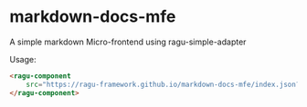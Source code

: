 # markdown-docs-mfe
A simple markdown Micro-frontend using ragu-simple-adapter

Usage:

```html
<ragu-component 
    src="https://ragu-framework.github.io/markdown-docs-mfe/index.json?url=ragu-react-server-adapter/main/README.md">
</ragu-component>
```
